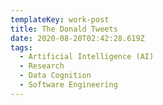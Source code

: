 ```yaml
---
templateKey: work-post
title: The Donald Tweets
date: 2020-08-20T02:42:28.619Z
tags:
  - Artificial Intelligence (AI)
  - Research
  - Data Cognition
  - Software Engineering
---
```

